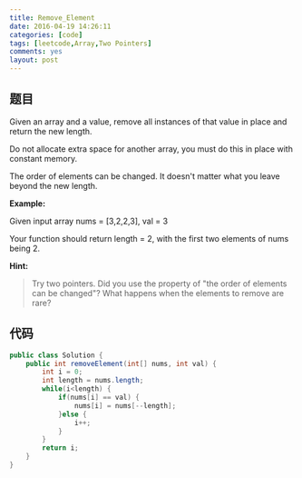 ```yaml
---
title: Remove_Element
date: 2016-04-19 14:26:11
categories: [code]
tags: [leetcode,Array,Two Pointers]
comments: yes
layout: post
---
```


## 题目

Given an array and a value, remove all instances of that value in place and return the new length.

Do not allocate extra space for another array, you must do this in place with constant memory.

The order of elements can be changed. It doesn't matter what you leave beyond the new length.

**Example:**

Given input array nums = [3,2,2,3], val = 3

Your function should return length = 2, with the first two elements of nums being 2.

**Hint:**

>	Try two pointers.
>	Did you use the property of "the order of elements can be changed"?
>	What happens when the elements to remove are rare?

## 代码

```java
public class Solution {
    public int removeElement(int[] nums, int val) {
        int i = 0;
        int length = nums.length;
        while(i<length) {
            if(nums[i] == val) {
                nums[i] = nums[--length];
            }else {
                i++;
            }
        }
        return i;
    }
}
```